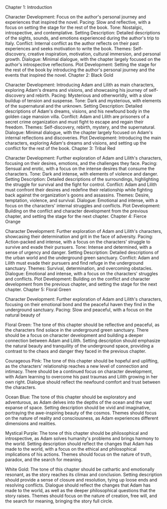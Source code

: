 Chapter 1: Introduction

Character Development: Focus on the author's personal journey and experiences that inspired the novel.
Pacing: Slow and reflective, with a focus on setting the stage for the rest of the book.
Tone: Nostalgic, introspective, and contemplative.
Setting Description: Detailed descriptions of the sights, sounds, and emotions experienced during the author's trip to Italy.
Conflict: Internal conflict as the author reflects on their past experiences and seeks motivation to write the book.
Themes: Self-discovery, creative inspiration, motivation, cultural immersion, and personal growth.
Dialogue: Minimal dialogue, with the chapter largely focused on the author's introspective reflections.
Plot Development: Setting the stage for the rest of the book by introducing the author's personal journey and the events that inspired the novel.
Chapter 2: Black Gold

Character Development: Introducing Adam and Lilith as main characters, exploring Adam's dreams and visions, and showcasing his journey of self-discovery and rebirth.
Pacing: Mysterious and otherworldly, with a slow buildup of tension and suspense.
Tone: Dark and mysterious, with elements of the supernatural and the unknown.
Setting Description: Detailed descriptions of Adam's dreams, visions, and his newfound body in the golden cage mansion villa.
Conflict: Adam and Lilith are prisoners of a secret crime organization and must fight to escape and regain their freedom.
Themes: Self-discovery, rebirth, mystery, and the supernatural.
Dialogue: Minimal dialogue, with the chapter largely focused on Adam's internal reflections and discoveries.
Plot Development: Introducing the main characters, exploring Adam's dreams and visions, and setting up the conflict for the rest of the book.
Chapter 3: Tribal Red

Character Development: Further exploration of Adam and Lilith's characters, focusing on their desires, emotions, and the challenges they face.
Pacing: Sensual and erotic, with a focus on the intense desires that consume the characters.
Tone: Dark and intense, with elements of violence and danger.
Setting Description: Detailed descriptions of the surroundings, highlighting the struggle for survival and the fight for control.
Conflict: Adam and Lilith must confront their desires and redefine their relationship while fighting back against the organization's goons and assassins.
Themes: Desire, temptation, violence, and survival.
Dialogue: Emotional and intense, with a focus on the characters' internal struggles and conflicts.
Plot Development: Building on the conflict and character development from the previous chapter, and setting the stage for the next chapter.
Chapter 4: Fierce Orange

Character Development: Further exploration of Adam and Lilith's characters, showcasing their determination and grit in the face of adversity.
Pacing: Action-packed and intense, with a focus on the characters' struggle to survive and evade their pursuers.
Tone: Intense and determined, with a sense of urgency and danger.
Setting Description: Detailed descriptions of the urban world and the underground green sanctuary.
Conflict: Adam and Lilith must evade their pursuers and find refuge in the underground sanctuary.
Themes: Survival, determination, and overcoming obstacles.
Dialogue: Emotional and intense, with a focus on the characters' struggles and conflicts.
Plot Development: Building on the conflict and character development from the previous chapter, and setting the stage for the next chapter.
Chapter 5: Floral Green

Character Development: Further exploration of Adam and Lilith's characters, focusing on their emotional bond and the peaceful haven they find in the underground sanctuary.
Pacing: Slow and peaceful, with a focus on the natural beauty of

Floral Green: The tone of this chapter should be reflective and peaceful, as the characters find solace in the underground green sanctuary. There should be a focus on character development and building a deeper connection between Adam and Lilith. Setting description should emphasize the natural beauty and tranquility of the underground space, providing a contrast to the chaos and danger they faced in the previous chapter.

Courageous Pink: The tone of this chapter should be hopeful and uplifting, as the characters' relationship reaches a new level of connection and intimacy. There should be a continued focus on character development, with Adam learning to overcome his past traumas and Lilith growing in her own right. Dialogue should reflect the newfound comfort and trust between the characters.

Ocean Blue: The tone of this chapter should be exploratory and adventurous, as Adam delves into the depths of the ocean and the vast expanse of space. Setting description should be vivid and imaginative, portraying the awe-inspiring beauty of the cosmos. Themes should focus on the nature of reality and consciousness, as Adam experiences different dimensions and realities.

Mystical Purple: The tone of this chapter should be philosophical and introspective, as Adam solves humanity's problems and brings harmony to the world. Setting description should reflect the changes that Adam has made to the world, with a focus on the ethical and philosophical implications of his actions. Themes should focus on the nature of truth, paradox, and the search for meaning.

White Gold: The tone of this chapter should be cathartic and emotionally resonant, as the story reaches its climax and conclusion. Setting description should provide a sense of closure and resolution, tying up loose ends and resolving conflicts. Dialogue should reflect the changes that Adam has made to the world, as well as the deeper philosophical questions that the story raises. Themes should focus on the nature of creation, free will, and the search for meaning, bringing the story full circle.
